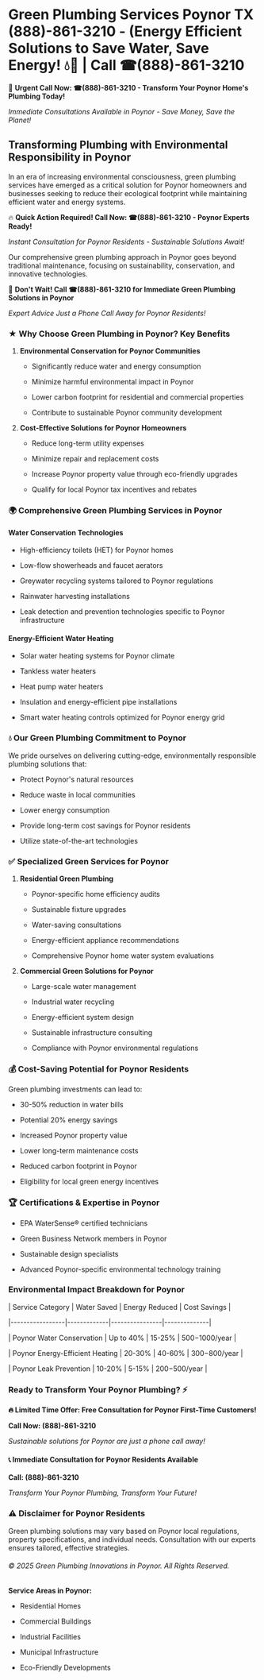 # Green Plumbing Services Poynor TX (888)-861-3210 - (Energy Efficient Solutions to Save Water, Save Energy! 💧🌿 | Call ☎(888)-861-3210

🚨 **Urgent Call Now: ☎(888)-861-3210 - Transform Your Poynor Home's Plumbing Today!**
*Immediate Consultations Available in Poynor - Save Money, Save the Planet!*

## Transforming Plumbing with Environmental Responsibility in Poynor

In an era of increasing environmental consciousness, green plumbing services have emerged as a critical solution for Poynor homeowners and businesses seeking to reduce their ecological footprint while maintaining efficient water and energy systems. 

🔥 **Quick Action Required! Call Now: ☎(888)-861-3210 - Poynor Experts Ready!**
*Instant Consultation for Poynor Residents - Sustainable Solutions Await!*

Our comprehensive green plumbing approach in Poynor goes beyond traditional maintenance, focusing on sustainability, conservation, and innovative technologies.

🚨 **Don't Wait! Call ☎(888)-861-3210 for Immediate Green Plumbing Solutions in Poynor**
*Expert Advice Just a Phone Call Away for Poynor Residents!*

### ★ Why Choose Green Plumbing in Poynor? Key Benefits

1. **Environmental Conservation for Poynor Communities** 
   - Significantly reduce water and energy consumption
   - Minimize harmful environmental impact in Poynor
   - Lower carbon footprint for residential and commercial properties
   - Contribute to sustainable Poynor community development

2. **Cost-Effective Solutions for Poynor Homeowners** 
   - Reduce long-term utility expenses
   - Minimize repair and replacement costs
   - Increase Poynor property value through eco-friendly upgrades
   - Qualify for local Poynor tax incentives and rebates

### 🌍 Comprehensive Green Plumbing Services in Poynor

#### Water Conservation Technologies
- High-efficiency toilets (HET) for Poynor homes
- Low-flow showerheads and faucet aerators
- Greywater recycling systems tailored to Poynor regulations
- Rainwater harvesting installations
- Leak detection and prevention technologies specific to Poynor infrastructure

#### Energy-Efficient Water Heating
- Solar water heating systems for Poynor climate
- Tankless water heaters
- Heat pump water heaters
- Insulation and energy-efficient pipe installations
- Smart water heating controls optimized for Poynor energy grid

### 💧 Our Green Plumbing Commitment to Poynor

We pride ourselves on delivering cutting-edge, environmentally responsible plumbing solutions that:
- Protect Poynor's natural resources
- Reduce waste in local communities
- Lower energy consumption
- Provide long-term cost savings for Poynor residents
- Utilize state-of-the-art technologies

### ✅ Specialized Green Services for Poynor

1. **Residential Green Plumbing**
   - Poynor-specific home efficiency audits
   - Sustainable fixture upgrades
   - Water-saving consultations
   - Energy-efficient appliance recommendations
   - Comprehensive Poynor home water system evaluations

2. **Commercial Green Solutions for Poynor**
   - Large-scale water management
   - Industrial water recycling
   - Energy-efficient system design
   - Sustainable infrastructure consulting
   - Compliance with Poynor environmental regulations

### 💰 Cost-Saving Potential for Poynor Residents

Green plumbing investments can lead to:
- 30-50% reduction in water bills
- Potential 20% energy savings
- Increased Poynor property value
- Lower long-term maintenance costs
- Reduced carbon footprint in Poynor
- Eligibility for local green energy incentives

### 🏆 Certifications & Expertise in Poynor

- EPA WaterSense® certified technicians
- Green Business Network members in Poynor
- Sustainable design specialists
- Advanced Poynor-specific environmental technology training

### Environmental Impact Breakdown for Poynor

| Service Category | Water Saved | Energy Reduced | Cost Savings |
|-----------------|-------------|----------------|--------------|
| Poynor Water Conservation | Up to 40% | 15-25% | $500-$1000/year |
| Poynor Energy-Efficient Heating | 20-30% | 40-60% | $300-$800/year |
| Poynor Leak Prevention | 10-20% | 5-15% | $200-$500/year |

### Ready to Transform Your Poynor Plumbing? ⚡

**🔥 Limited Time Offer: Free Consultation for Poynor First-Time Customers!**

**Call Now: (888)-861-3210**
*Sustainable solutions for Poynor are just a phone call away!*

#### 📞 Immediate Consultation for Poynor Residents Available

**Call: (888)-861-3210**
*Transform Your Poynor Plumbing, Transform Your Future!*

### ⚠️ Disclaimer for Poynor Residents

Green plumbing solutions may vary based on Poynor local regulations, property specifications, and individual needs. Consultation with our experts ensures tailored, effective strategies.

###### © 2025 Green Plumbing Innovations in Poynor. All Rights Reserved.

**Service Areas in Poynor:** 
- Residential Homes
- Commercial Buildings
- Industrial Facilities
- Municipal Infrastructure
- Eco-Friendly Developments